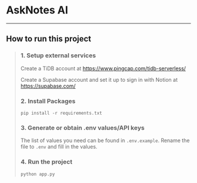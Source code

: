 # AskNotes AI

---

## How to run this project
> ### 1. Setup external services
> Create a TiDB account at https://www.pingcap.com/tidb-serverless/
> 
> Create a Supabase account and set it up to sign in with Notion at https://supabase.com/
> ### 2. Install Packages
> ``pip install -r requirements.txt``
> ### 3. Generate or obtain .env values/API keys
> The list of values you need can be found in ``.env.example``.
> Rename the file to ``.env`` and fill in the values.
> ### 4. Run the project
> ``python app.py``